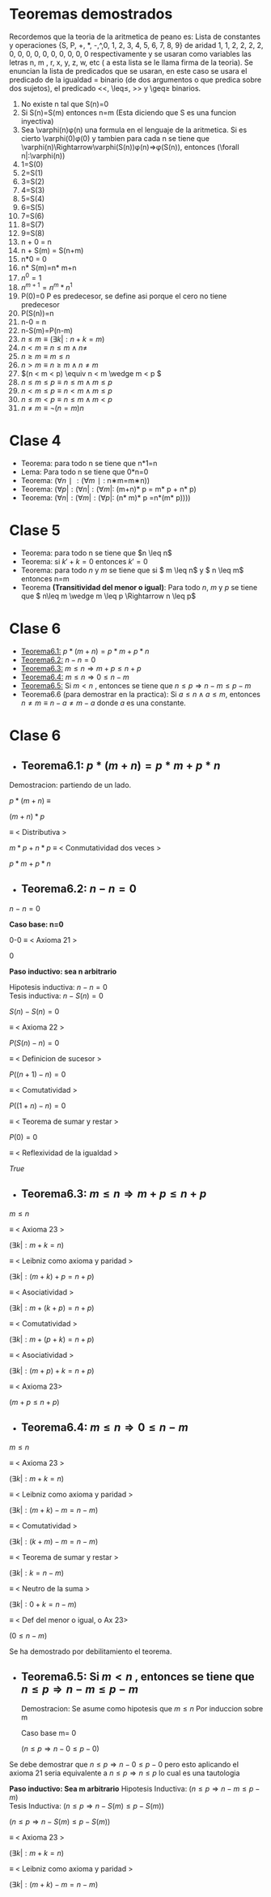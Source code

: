 # Teoremas demostrados 
Recordemos que la teoria de la aritmetica de peano es:
Lista de constantes y operaciones {S, P, +, *, -,^,0, 1, 2, 3, 4, 5, 6, 7, 8, 9} de aridad 1, 1, 2, 2, 2, 2, 0, 0, 0, 0, 0, 0, 0, 0, 0, 0  respectivamente y se usaran como variables las letras n, m , r, x, y, z, w, etc ( a esta lista se le llama firma de la teoria). Se enuncian la lista de predicados que se usaran, en este caso se usara el predicado de la igualdad = binario (de dos argumentos o que predica sobre dos sujetos), el predicado <<, \leq≤, >> y  \geq≥ binarios.
1) No existe n tal que S(n)=0
2) Si S(n)=S(m) entonces n=m      (Esta diciendo que S es una funcion inyectiva)
3) Sea \varphi(n)φ(n) una formula en el lenguaje de la aritmetica. Si es cierto \varphi(0)φ(0)
y tambien para cada n se tiene que \varphi(n)\Rightarrow\varphi(S(n))φ(n)⇒φ(S(n)), entonces (\forall n|:\varphi(n))
4) 1=S(0)
5) 2=S(1)
6) 3=S(2)
7) 4=S(3)
8) 5=S(4)
9) 6=S(5)
10) 7=S(6)
11) 8=S(7)
12) 9=S(8)
13) n + 0 = n
14) n + S(m) = S(n+m)
15) n*0 = 0
16) n* S(m)=n* m+n
17) $n^{0}=1$
18) $n^{m+1}=n^{m}*n^{1}$
19) P(0)=0   P es predecesor, se define asi porque el cero no tiene predecesor
20) P(S(n))=n
21) n-0 = n
22) n-S(m)=P(n-m)
23) $n \leq m  \equiv (\exists k|:n+k=m)$ 
24) $n < m \equiv n\leq m\wedge n\neq$
25) $n\geq m \equiv m\leq n$
26) $n > m \equiv n\geq m\wedge n\neq m$
27) $(n < m < p) \equiv n < m \wedge m < p $ 
28) $n\leq m\leq p\equiv n\leq m\wedge m\leq p$
29) $n< m\leq p\equiv n< m\wedge m\leq p$
30) $n\leq m< p\equiv n\leq m\wedge m< p$
31) $n\neq m \equiv \neg(n=m)n$
# Clase 4
- Teorema: para todo n se tiene que n*1=n
- Lema: Para todo n se tiene que 0*n=0
- Teorema: ($\forall n∣:(\forall m∣:$ n∗m=m∗n))
- Teorema: ($\forall p|:(\forall n|:(\forall m|:$ (m+n)* p = m* p + n* p)
- Teorema: ($\forall n|:(\forall m|:(\forall p|:$ (n* m)* p =n*(m* p))))

# Clase 5 
- Teorema:  para todo n se tiene que \$n \leq n$ 
- Teorema: si $k'+k=0$ entonces $k'=0$
- Teorema:  para todo $n$ y $m$ se tiene que si \$ m \leq n$ y  $ n \leq m$ entonces n=m   
- Teorema **(Transitividad del menor o igual)**: Para todo $n$, $m$ y $p$ se tiene que $ n\leq m \wedge m \leq p \Rightarrow n \leq p$

# Clase 6

- [Teorema6.1:](#teorema6.1) $p*(m+n)=p* m+ p* n$
- [Teorema6.2:](#teorema6.2) $n-n=0$
- [Teorema6.3:](#teorema6.3)  $m\leq n\Rightarrow m+p\leq n +p$
- [Teorema6.4:](#teorema6.4)  $m\leq n \Rightarrow 0\leq n-m$ 
- [Teorema6.5:](#teorema6.5) Si $m < n$ , entonces se tiene que $n\leq p\Rightarrow n-m\leq p-m$ 
- Teorema6.6 (para demostrar en la practica): Si $a\leq n \wedge a \leq m$, entonces $n \neq m\equiv n-a\neq m-a$ donde $a$ es una constante.

# Clase 6

   <a name="teorema6.1"></a>
   - ## Teorema6.1:  $p*(m+n)=p* m+ p* n$
   
   Demostracion: partiendo de un lado.
   
   $p*(m+n)$
$\equiv$ <Conmutividad>
   
  $(m+n)*p$
   
$\equiv$ < Distributiva >
   
  $m*p+n*p$
$\equiv$ < Conmutatividad dos veces >
  
  $p*m+p*n$
   
  <a name="teorema6.2"></a>
  - ## Teorema6.2: $n~-~n=0$
   
   $n~-~n=0$
   
   **Caso base: n=0**

   0-0
$\equiv$ < Axioma 21 >
   
   0
   
 **Paso inductivo: sea n arbitrario**
   
   Hipotesis inductiva: $n-n=0$  
   Tesis inductiva: $n-S(n)=0$
   
   $S(n)-S(n)=0$
  
   $\equiv$   < Axioma 22 >
   
   $P(S(n)-n)=0$
   
   $\equiv$   < Definicion de sucesor >
   
   $P((n+1)-n)=0$
   
   $\equiv$   < Comutatividad >
   
   $P((1+n)-n)=0$
   
   $\equiv$   < Teorema de sumar y restar >
   
   $P(0)=0$
   
   $\equiv$   < Reflexividad de la igualdad >
   
   $True$
   
  <a name="teorema6.3"></a>
   - ## Teorema6.3:  $m\leq n \Rightarrow m+p\leq n +p$
   
   $m\leq n$
   
   $\equiv$ < Axioma 23 >
   
   $(\exists k|: m+k=n)$  
   
   $\equiv$ < Leibniz como axioma y paridad >
   
   $(\exists k|:(m+k) + p =n + p)$  
   
   $\equiv$ < Asociatividad >
   
   $(\exists k|:m+ (k + p) =n + p)$ 
   
   $\equiv$ < Comutatividad >
   
   $(\exists k|:m+ (p + k) =n + p)$ 
   
   $\equiv$ < Asociatividad >
   
   $(\exists k|:(m+p) + k = n + p)$ 
   
   $\equiv$ < Axioma 23>
   
   $(m+p\leq n+p)$
   
   <a name="teorema6.4"></a>
   - ## Teorema6.4:  $m\leq n \Rightarrow 0\leq n-m$ 
   
   $m\leq n$
   
   $\equiv$ < Axioma 23 >
   
   $(\exists k|: m+k=n)$ 
   
   $\equiv$ < Leibniz como axioma y paridad >
   
   $(\exists k|:(m+k) -m  =n -m)$  
   
   $\equiv$ < Comutatividad >
   
   $(\exists k|:(k +m)-m =n -m)$
   
   $\equiv$ < Teorema de sumar y restar >
   
   $(\exists k|: k =n -m)$
   
   $\equiv$ < Neutro de la suma >
   
   $(\exists k|:0+k=n-m)$
   
   $\equiv$ < Def del menor o igual, o Ax 23>
   
   $(0 \leq n-m)$
   
   Se ha demostrado por debilitamiento el teorema.
   
   <a name="teorema6.5"></a>
   - ## Teorema6.5: Si $m < n$ , entonces se tiene que $n\leq p\Rightarrow n-m\leq p-m$ 
                              
     Demostracion: Se asume como hipotesis que $m\leq n$
     Por induccion sobre m
     
     Caso base m= 0                               

     $(n\leq p \Rightarrow n-0\leq p-0)$ 
     
Se debe demostrar que $n\leq p\Rightarrow n-0\leq p-0$ pero esto aplicando el axioma 21 seria equivalente a $n\leq p\Rightarrow n\leq p$ lo cual es una tautologia

**Paso inductivo: Sea m arbitrario**
Hipotesis Inductiva: $(n\leq p \Rightarrow n-m\leq p-m)$    
Tesis Inductiva: $(n\leq p \Rightarrow n-S(m)\leq p-S(m))$ 
                              
   $(n\leq p \Rightarrow n-S(m)\leq p-S(m))$ 
   
   $\equiv$ < Axioma 23 >
   
   $(\exists k|: m+k=n)$ 
   
   $\equiv$ < Leibniz como axioma y paridad >
   
   $(\exists k|:(m+k) -m  =n -m)$                                

                              
   
                              
                              
   
   
   
   
   
   
   
   
   
   
   
   
   
   
   
   
   
   
   




